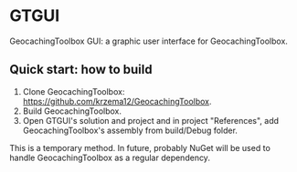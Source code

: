 # GTGUI
GeocachingToolbox GUI: a graphic user interface for GeocachingToolbox.

## Quick start: how to build

1. Clone GeocachingToolbox: https://github.com/krzema12/GeocachingToolbox.
2. Build GeocachingToolbox.
3. Open GTGUI's solution and project and in project "References", add GeocachingToolbox's assembly from build/Debug folder.

This is a temporary method. In future, probably NuGet will be used to handle  GeocachingToolbox as a regular dependency.
